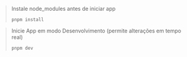 > Instale node_modules antes de iniciar app
> ```
> pnpm install
> ```

> Inicie App em modo Desenvolvimento (permite alterações em tempo real)
> ```
> pnpm dev
> ```
